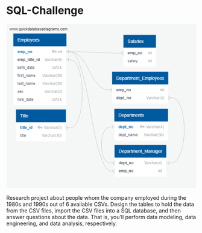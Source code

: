 # SQL-Challenge
![Alt text](EmployeeSQL/ERD_schema_image.png)

Research project about people whom the company employed during the 1980s and 1990s out of 6 available CSVs. Design the tables to hold the data from the CSV files, import the CSV files into a SQL database, and then answer questions about the data. That is, you’ll perform data modeling, data engineering, and data analysis, respectively.
